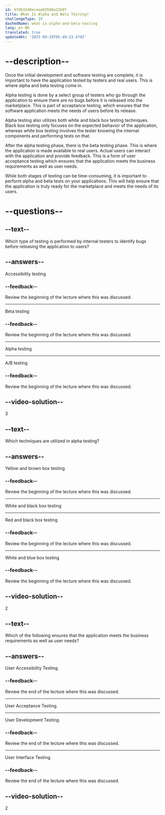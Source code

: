 ```yaml
---
id: 67db3248eceee03588a22b8f
title: What Is Alpha and Beta Testing?
challengeType: 19
dashedName: what-is-alpha-and-beta-testing
lang: pt-BR
translated: true
updatedAt: '2025-09-29T05:49:23.470Z'
---
```


# --description--

Once the initial development and software testing are complete, it is important to have the application tested by testers and real users. This is where alpha and beta testing come in.

Alpha testing is done by a select group of testers who go through the application to ensure there are no bugs before it is released into the marketplace. This is part of acceptance testing, which ensures that the software application meets the needs of users before its release.

Alpha testing also utilizes both white and black box testing techniques. Black box testing only focuses on the expected behavior of the application, whereas white box testing involves the tester knowing the internal components and performing tests on that.

After the alpha testing phase, there is the beta testing phase. This is where the application is made available to real users. Actual users can interact with the application and provide feedback. This is a form of user acceptance testing which ensures that the application meets the business requirements as well as user needs.

While both stages of testing can be time-consuming, it is important to perform alpha and beta tests on your applications. This will help ensure that the application is truly ready for the marketplace and meets the needs of its users.

# --questions--

## --text--

Which type of testing is performed by internal testers to identify bugs before releasing the application to users?

## --answers--

Accessibility testing

### --feedback--

Review the beginning of the lecture where this was discussed.

---

Beta testing

### --feedback--

Review the beginning of the lecture where this was discussed.

---

Alpha testing

---

A/B testing

### --feedback--

Review the beginning of the lecture where this was discussed.

## --video-solution--

3

## --text--

Which techniques are utilized in alpha testing?

## --answers--

Yellow and brown box testing

### --feedback--

Review the beginning of the lecture where this was discussed.

---

White and black box testing

---

Red and black box testing

### --feedback--

Review the beginning of the lecture where this was discussed.

---

White and blue box testing

### --feedback--

Review the beginning of the lecture where this was discussed.

## --video-solution--

2

## --text--

Which of the following ensures that the application meets the business requirements as well as user needs?

## --answers--

User Accessibility Testing.

### --feedback--

Review the end of the lecture where this was discussed.

---

User Acceptance Testing.

---

User Development Testing.

### --feedback--

Review the end of the lecture where this was discussed.

---

User Interface Testing.

### --feedback--

Review the end of the lecture where this was discussed.

## --video-solution--

2
